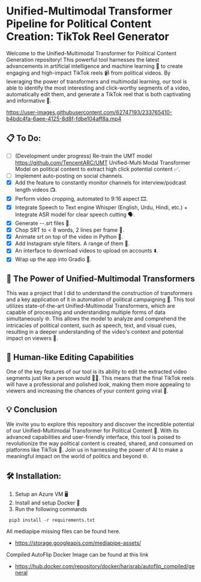 # Unified-Multimodal Transformer Pipeline for Political Content Creation: TikTok Reel Generator

Welcome to the Unified-Multimodal Transformer for Political Content Generation repository! This powerful tool harnesses the latest advancements in artificial intelligence and machine learning 🧠 to create engaging and high-impact TikTok reels 📹 from political videos. By leveraging the power of transformers and multimodal learning, our tool is able to identify the most interesting and click-worthy segments of a video, automatically edit them, and generate a TikTok reel that is both captivating and informative 🤯.

https://user-images.githubusercontent.com/62747193/233765410-b4bdc4fa-6aee-4125-8d8f-fdbe104aff8a.mp4

## 📋 To Do:

- [ ] (Development under progress) Re-train the UMT model https://github.com/TencentARC/UMT Unified-Multi Modal Transformer Model on political content to extract high click potential content ✅.
- [ ] Implement auto-posting on social channels.
- [x] Add the feature to constantly monitor channels for interview/podcast length videos 📺.
- [x] Perform video cropping, automated to 9:16 aspect 🎞️.
- [x] Integrate Speech to Text engine Whisper (English, Urdu, Hindi, etc.) + Integrate ASR model for clear speech cutting 🗣️.
- [x] Generate --.srt files 📄.
- [x] Chop SRT to < 8 words, 2 lines per frame 📐.
- [x] Animate srt on top of the video in Python 🐍.
- [x] Add Instagram style filters. A range of them 🌈.
- [x] An interface to download videos to upload on accounts ⬇️.
- [x] Wrap up the app into Gradio 🎁.

## 💪 The Power of Unified-Multimodal Transformers

This was a project that I did to understand the construction of transformers and a key application of it in automation of political campaigning 📣. This tool utilizes state-of-the-art Unified-Multimodal Transformers, which are capable of processing and understanding multiple forms of data simultaneously 🌐. This allows the model to analyze and comprehend the intricacies of political content, such as speech, text, and visual cues, resulting in a deeper understanding of the video's context and potential impact on viewers 🎯.

## 🤖 Human-like Editing Capabilities

One of the key features of our tool is its ability to edit the extracted video segments just like a person would 🧑‍💻. This means that the final TikTok reels will have a professional and polished look, making them more appealing to viewers and increasing the chances of your content going viral 🚀.

## 💡 Conclusion

We invite you to explore this repository and discover the incredible potential of our Unified-Multimodal Transformer for Political Content 🧐. With its advanced capabilities and user-friendly interface, this tool is poised to revolutionize the way political content is created, shared, and consumed on platforms like TikTok 🔄. Join us in harnessing the power of AI to make a meaningful impact on the world of politics and beyond 🌐.

## 🛠️ Installation:

1. Setup an Azure VM 🖥️
2. Install and setup Docker 🐳
3. Run the following commands

``` pip3 install -r requirements.txt```

All mediapipe missing files can be found here.
- https://storage.googleapis.com/mediapipe-assets/

Compiled AutoFlip Docker Image can be found at this link
- https://hub.docker.com/repository/docker/harisrab/autoflip_compiled/general
